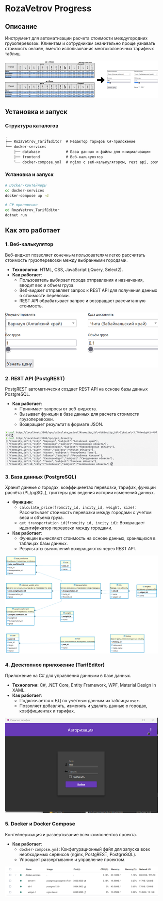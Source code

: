# RozaVetrov Progress

## Описание

Инструмент для автоматизации расчета стоимости междугородних грузоперевозок. Клиентам и сотрудникам значительно проще узнавать стоимость онлайн, вместо использования многоколоночных тарифных таблиц.

![](./docs/calc-to-web.png)

## Установка и запуск

### Структура каталогов
```md
.
├── RozaVetrov_TarifEditor  # Редактор тарифов C#-приложение
└── docker-services
    ├── database            # База данных и файлы для инициализации
    ├── frontend            # Веб-калькулятор
    └── docker-compose.yml  # nginx с веб-калькулятором, rest api, postgresql
```

### Установка и запуск
```bash
# Docker-контейнеры
cd docker-services
docker-compose up -d
```
```bash
# C#-приложение
cd RozaVetrov_TarifEditor
dotnet run
```

## Как это работает

### 1. **Веб-калькулятор**
Веб-виджет позволяет конечным пользователям легко рассчитать стоимость грузоперевозки между выбранными городами.
- **Технологии**: HTML, CSS, JavaScript (jQuery, Select2).
- **Как работает**:
  - Пользователь выбирает города отправления и назначения, вводит вес и объем груза.
  - Веб-виджет отправляет запрос к REST API для получения данных о стоимости перевозки.
  - REST API обрабатывает запрос и возвращает рассчитанную стоимость.

![](./docs/web-calculator.webp)

### 2. **REST API (PostgREST)**
PostgREST автоматически создает REST API на основе базы данных PostgreSQL.
- **Как работает**:
  - Принимает запросы от веб-виджета.
  - Вызывает функции в базе данных для расчета стоимости грузоперевозки.
  - Возвращает результат в формате JSON.

![](./docs/rest-api.png)

### 3. **База данных (PostgreSQL)**
Хранит данные о городах, коэффициентах перевозки, тарифах, функции расчёта (PL/pgSQL), триггеры для ведения истории изменений данных.
- **Функции**:
  - `calculate_price(fromcity_id, incity_id, weight, size)`: Рассчитывает стоимость перевозки между городами с учетом веса и объема груза.
  - `get_transportation_id(fromcity_id, incity_id)`: Возвращает идентификатор перевозки между городами.
- **Как работает**:
  - Функции вычисляют стоимость на основе данных, хранящихся в таблицах базы данных.
  - Результаты вычислений возвращаются через REST API.

![](./docs/ERD.png)

### 4. **Десктопное приложение (TarifEditor)**
Приложение на C# для управления данными в базе данных.
- **Технологии**: C#, .NET Core, Entity Framework, WPF, Material Design In XAML.
- **Как работает**:
  - Подключается к БД по учётным данным из таблицы `user`.
  - Позволяет добавлять, изменять и удалять данные о городах, коэффициентах и тарифах.

![](./docs/desktop-app.webp)

### 5. **Docker и Docker Compose**
Контейнеризация и развертывание всех компонентов проекта.
- **Как работает**:
  - `docker-compose.yml`: Конфигурационный файл для запуска всех необходимых сервисов (nginx, PostgREST, PostgreSQL).
  - Упрощает развертывание и управление проектом.

![](./docs/docker-compose.png)
